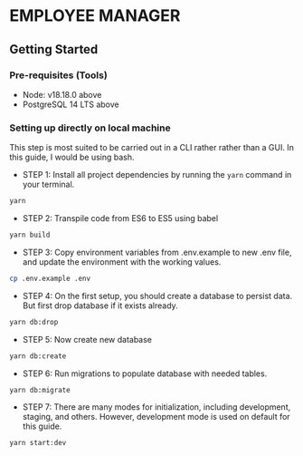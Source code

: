 # EMPLOYEE MANAGER

## Getting Started

### Pre-requisites (Tools)

- Node: v18.18.0 above
- PostgreSQL 14 LTS above

### Setting up directly on local machine

This step is most suited to be carried out in a CLI rather rather than a GUI. In this guide, I would be using bash.

- STEP 1: Install all project dependencies by running the `yarn` command in your terminal.

```sh
yarn
```

- STEP 2: Transpile code from ES6 to ES5 using babel

```sh
yarn build
```

- STEP 3: Copy environment variables from .env.example to new .env file, and update the environment with the working values.

```sh
cp .env.example .env
```

- STEP 4: On the first setup, you should create a database to persist data. But first drop database if it exists already.

```sh
yarn db:drop
```

- STEP 5: Now create new database

```sh
yarn db:create
```

- STEP 6: Run migrations to populate database with needed tables.

```sh
yarn db:migrate
```

- STEP 7: There are many modes for initialization, including development, staging, and others. However, development mode is used on default for this guide.

```sh
yarn start:dev
```
